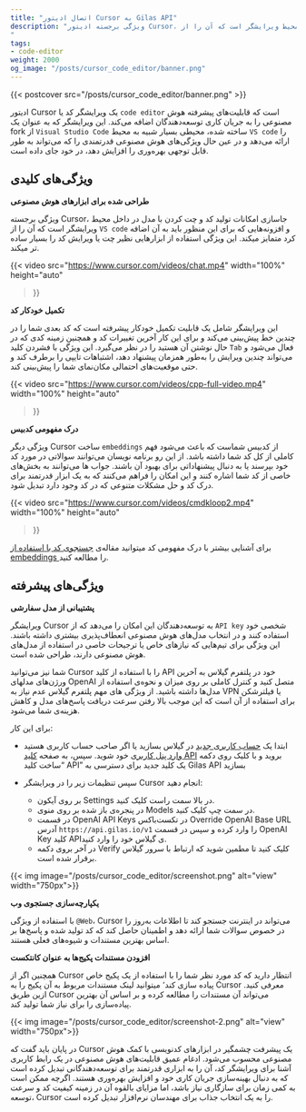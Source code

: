 ```yaml
---
title: "اتصال ادیتور Cursor به Gilas API"
description: "ویژگی برجسته ادیتور Cursor، جاسازی امکانات تولید کد و چت کردن با مدل در داخل محیط ویرایشگر است که آن را از `VS code` و افزونه‌هایی که برای این منظور باید به آن اضافه کرد متمایز میکند. این ویژگی استفاده از ابزارهایی نظیر چت یا ویرایش کد را بسیار ساده تر میکند.
"
tags:
- code-editor
weight: 2000
og_image: "/posts/cursor_code_editor/banner.png"
---
```


{{< postcover src="/posts/cursor_code_editor/banner.png" >}}


ادیتور Cursor یک ویرایشگر کد یا `code editor` است که قابلیت‌های پیشرفته هوش مصنوعی را به جریان کاری توسعه‌دهندگان اضافه می‌کند. این ویرایشگر که به عنوان یک fork از `Visual Studio Code` ساخته شده، محیطی بسیار شبیه به محیط `VS code` را ارائه می‌دهد و در عین حال ویژگی‌های هوش مصنوعی قدرتمندی را که می‌تواند به طور قابل توجهی بهره‌وری را افزایش دهد، در خود جای داده است.

## ویژگی‌های کلیدی

**طراحی شده برای ابزارهای هوش مصنوعی**

ویژگی برجسته Cursor، جاسازی امکانات تولید کد و چت کردن با مدل در داخل محیط ویرایشگر است که آن را از `VS code` و افزونه‌هایی که برای این منظور باید به آن اضافه کرد متمایز میکند. این ویژگی استفاده از ابزارهایی نظیر چت یا ویرایش کد را بسیار ساده تر میکند.

{{< video
    src="https://www.cursor.com/videos/chat.mp4"
    width="100%"
    height="auto"
>}}


**تکمیل خودکار کد**

این ویرایشگر شامل یک قابلیت تکمیل خودکار پیشرفته است که کد بعدی شما را در چندین خط پیش‌بینی می‌کند و برای این کار آخرین تغییرات کد و همچنین زمینه کدی که در حال نوشتن آن هستید را در نظر می‌گیرد. این ویژگی با فشردن کلید `Tab` فعال می‌شود و می‌تواند چندین ویرایش را به‌طور همزمان پیشنهاد دهد، اشتباهات تایپی را برطرف کند و حتی موقعیت‌های احتمالی مکان‌نمای شما را پیش‌بینی کند.

{{< video
    src="https://www.cursor.com/videos/cpp-full-video.mp4"
    width="100%"
    height="auto"
>}}

**درک مفهومی کدبیس**

ویژگی دیگر Cursor ساخت `embeddings` از کدبیس شماست که باعث می‌شود فهم کاملی از کل کد شما داشته باشد. از این رو برنامه نویسان می‌توانند سوالاتی در مورد کد خود بپرسند یا به دنبال پیشنهاداتی برای بهبود آن باشند. جواب ها می‌توانند به بخش‌های خاصی از کد شما اشاره کنند و این امکان را فراهم می‌کنند که به یک ابزار قدرتمند برای درک کد و حل مشکلات متنوعی که در کد وجود دارد تبدیل شود.

{{< video
    src="https://www.cursor.com/videos/cmdkloop2.mp4"
    width="100%"
    height="auto"
>}}

برای آشنایی بیشتر با درک مفهومی کد میتوانید مقاله‌ی  [جستجوی کد با استفاده از embeddings ](code_search_using_embeddings) را مطالعه کنید.

## ویژگی‌های پیشرفته

**پشتیبانی از مدل سفارشی**

ویرایشگر Cursor به توسعه‌دهندگان این امکان را می‌دهد که از `API key` شخصی خود استفاده کنند و در انتخاب مدل‌های هوش مصنوعی انعطاف‌پذیری بیشتری داشته باشند. این ویژگی برای تیم‌هایی که نیازهای خاص یا ترجیحات خاصی در استفاده از مدل‌های هوش مصنوعی دارند، طراحی شده است.

شما نیز می‌توانید Cursor را با استفاده از کلید API خود در پلتفرم گیلاس به آخرین ورژن‌های مدلهای OpenAI متصل کنید و کنترل کاملی بر روی میزان و نحوه‌ی استفاده از مدل‌ها داشته باشید.
از ویژگی های مهم پلتفرم گیلاس عدم نیاز به VPN یا فیلترشکن برای استفاده از آن است که این موجب بالا رفتن سرعت دریافت پاسخ‌های مدل و کاهش هزینه‌ی شما می‌شود.

برای این کار:

- ابتدا یک  [حساب کاربری جدید](https://dashboard.gilas.io) در گیلاس بسازید یا اگر صاحب حساب کاربری هستید [وارد پنل کاربری](https://dashboard.gilas.io) خود شوید. سپس، به صفحه [کلید API](https://dashboard.gilas.io/apiKey)  بروید و با کلیک روی دکمه “ساخت کلید API” یک کلید جدید برای دسترسی به Gilas API بسازید

- سپس تنظیمات زیر را در ویرایشگر Cursor انجام دهید:
  - بر روی آیکون Settings در بالا سمت راست کلیک کنید.
  - در پنجره‌ی باز شده بر روی منوی Models در سمت چپ کلیک کنید.
  - در قسمت OpenAI API Keys  در تکست‌باکس Override OpenAI Base URL آدرس `https://api.gilas.io/v1` را وارد کرده و سپس در قسمت OpenAI Key کلید APIی گیلاس خود را وارد کنید.
  - در آخر بروی دکمه Verify کلیک کنید تا مطمین شوید که ارتباط با سرور گیلاس برقرار شده است.

{{< img image="/posts/cursor_code_editor/screenshot.png" alt="view" width="750px">}}

**یکپارچه‌سازی جستجوی وب**

با استفاده از ویژگی `@Web`، Cursor می‌تواند در اینترنت جستجو کند تا اطلاعات به‌روز را در خصوص سوالات شما ارائه دهد و اطمینان حاصل کند که کد تولید شده و پاسخ‌ها بر اساس بهترین مستندات و شیوه‌های فعلی هستند.

**افزودن مستندات پکیج‌ها به عنوان کانتکست**

همچنین اگر از Cursor انتظار دارید که کد مورد نظر شما را با استفاده از یک پکیج خاص پیاده سازی کند٬ میتوانید لینک مستندات مربوط به آن پکیج را به Cursor معرفی کنید. ازین طریق Cursor می‌تواند آن مستندات را مطالعه کرده و بر اساس آن بهترین پیاده‌سازی را برای نیاز شما تولید کند.

{{< img image="/posts/cursor_code_editor/screenshot-2.png" alt="view" width="750px">}}

در پایان باید گفت که Cursor یک پیشرفت چشمگیر در ابزارهای کدنویسی با کمک هوش مصنوعی محسوب می‌شود. ادغام عمیق قابلیت‌های هوش مصنوعی در یک رابط کاربری آشنا برای ویرایشگر کد، آن را به ابزاری قدرتمند برای توسعه‌دهندگانی تبدیل کرده است که به دنبال بهینه‌سازی جریان کاری خود و افزایش بهره‌وری هستند. اگرچه ممکن است به کمی زمان برای سازگاری نیاز باشد، اما مزایای بالقوه آن در زمینه کیفیت کد و سرعت توسعه، Cursor را به یک انتخاب جذاب برای مهندسان نرم‌افزار تبدیل کرده است.